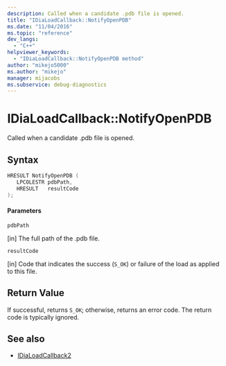 ```yaml
---
description: Called when a candidate .pdb file is opened.
title: "IDiaLoadCallback::NotifyOpenPDB"
ms.date: "11/04/2016"
ms.topic: "reference"
dev_langs:
  - "C++"
helpviewer_keywords:
  - "IDiaLoadCallback::NotifyOpenPDB method"
author: "mikejo5000"
ms.author: "mikejo"
manager: mijacobs
ms.subservice: debug-diagnostics
---
```


# IDiaLoadCallback::NotifyOpenPDB

Called when a candidate .pdb file is opened.

## Syntax

```c++
HRESULT NotifyOpenPDB ( 
   LPCOLESTR pdbPath,
   HRESULT   resultCode
);
```

#### Parameters

 `pdbPath`

[in] The full path of the .pdb file.

 `resultCode`

[in] Code that indicates the success (`S_OK`) or failure of the load as applied to this file.

## Return Value

If successful, returns `S_OK`; otherwise, returns an error code. The return code is typically ignored.

## See also

- [IDiaLoadCallback2](../../debugger/debug-interface-access/idialoadcallback2.md)
